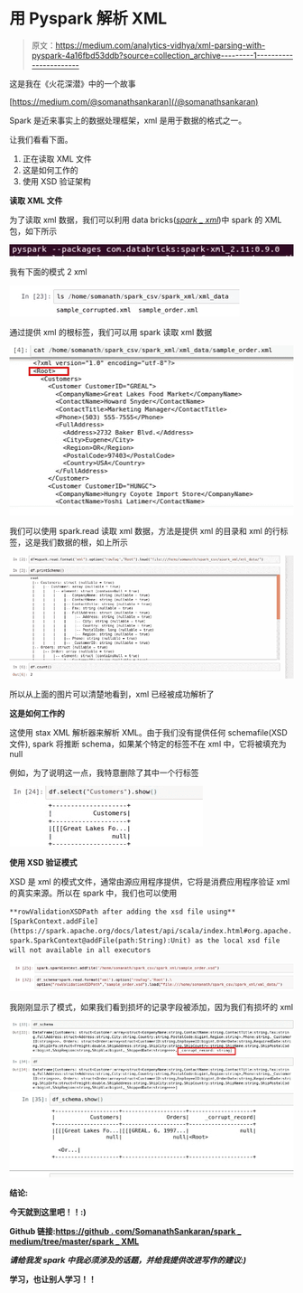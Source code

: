 # 用 Pyspark 解析 XML

> 原文：<https://medium.com/analytics-vidhya/xml-parsing-with-pyspark-4a16fbd53ddb?source=collection_archive---------1----------------------->

这是我在《火花深潜》中的一个故事

[https://medium.com/@somanathsankaran](/@somanathsankaran)

Spark 是近来事实上的数据处理框架，xml 是用于数据的格式之一。

让我们看看下面。

1.  正在读取 XML 文件
2.  这是如何工作的
3.  使用 XSD 验证架构

**读取 XML 文件**

为了读取 xml 数据，我们可以利用 data bricks([*spark _ xml*](https://github.com/databricks/spark-xml))中 spark 的 XML 包，如下所示

![](img/e27d3b939eba219961ce5327d7ce3111.png)

我有下面的模式 2 xml

![](img/8787135485ee69ccdb002c2fd857f604.png)

通过提供 xml 的根标签，我们可以用 spark 读取 xml 数据

![](img/76d711fe101569d4d9aa712782b2b4a3.png)

我们可以使用 spark.read 读取 xml 数据，方法是提供 xml 的目录和 xml 的行标签，这是我们数据的根，如上所示

![](img/c51810c401fefc50e403a6684720a9dd.png)

所以从上面的图片可以清楚地看到，xml 已经被成功解析了

**这是如何工作的**

这使用 stax XML 解析器来解析 XML。由于我们没有提供任何 schemafile(XSD 文件), spark 将推断 schema，如果某个特定的标签不在 xml 中，它将被填充为 null

例如，为了说明这一点，我特意删除了其中一个行标签

![](img/6585429f4d0eb7ad9b2bc28c5f95fe91.png)

**使用 XSD 验证模式**

XSD 是 xml 的模式文件，通常由源应用程序提供，它将是消费应用程序验证 xml 的真实来源。所以在 spark 中，我们也可以使用

`**rowValidationXSDPath after adding the xsd file using** [SparkContext.addFile](https://spark.apache.org/docs/latest/api/scala/index.html#org.apache.spark.SparkContext@addFile(path:String):Unit) as the local xsd file will not available in all executors`

![](img/32a453a05f12eb556f31c6bfd27d7be1.png)

我刚刚显示了模式，如果我们看到损坏的记录字段被添加，因为我们有损坏的 xml

![](img/182b4fa1fa98ecd0a85bc5f24008e9cc.png)![](img/abfe069be247605a9a805df04823c58c.png)

**结论:**

**今天就到这里吧！！:)**

**Github 链接:[https://github . com/SomanathSankaran/spark _ medium/tree/master/spark _ XML](https://github.com/SomanathSankaran/spark_medium/tree/master/spark_xml)**

*****请给我发 spark 中我必须涉及的话题，并给我提供改进写作的建议:)*****

****学习，也让别人学习！！****